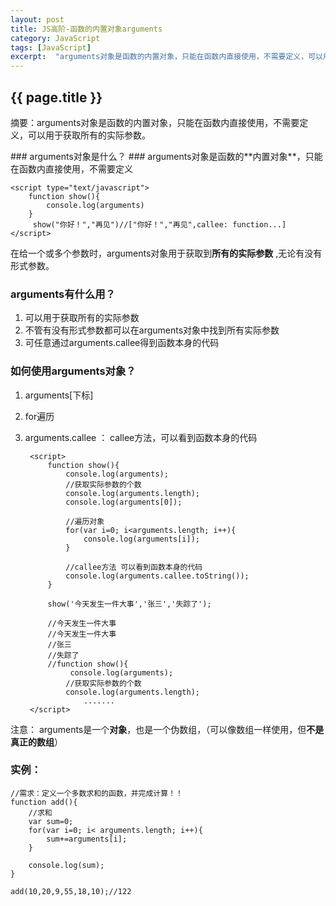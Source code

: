 ```yaml
---
layout: post
title: JS高阶-函数的内置对象arguments
category: JavaScript
tags: [JavaScript]
excerpt:  "arguments对象是函数的内置对象，只能在函数内直接使用，不需要定义，可以用于获取所有的实际参数。"
---
```

<h2>{{ page.title }}</h2>
<p class="zhai">摘要：arguments对象是函数的内置对象，只能在函数内直接使用，不需要定义，可以用于获取所有的实际参数。</p>
<!--<p>{{ page.date | date_to_string }}</p>-->
### arguments对象是什么？ ###
arguments对象是函数的**内置对象**，只能在函数内直接使用，不需要定义

 	<script type="text/javascript">
		function show(){
			console.log(arguments)
		}
		 show("你好！","再见")//["你好！","再见",callee: function...]
	</script>
在给一个或多个参数时，arguments对象用于获取到**所有的实际参数** ,无论有没有形式参数。

### arguments有什么用？ ###
1. 可以用于获取所有的实际参数
2. 不管有没有形式参数都可以在arguments对象中找到所有实际参数
3. 可任意通过arguments.callee得到函数本身的代码
### 如何使用arguments对象？ ###

1. arguments[下标]
2. for遍历
3. arguments.callee  ：  callee方法，可以看到函数本身的代码

		<script>
			function show(){
				console.log(arguments);
				//获取实际参数的个数
				console.log(arguments.length);
				console.log(arguments[0]);
				
				//遍历对象
				for(var i=0; i<arguments.length; i++){
					console.log(arguments[i]);
				}
				
				//callee方法 可以看到函数本身的代码
				console.log(arguments.callee.toString());
			}
			
			show('今天发生一件大事','张三','失踪了');

			//今天发生一件大事
			//今天发生一件大事
			//张三
			//失踪了
			//function show(){
       			 console.log(arguments);
		        //获取实际参数的个数
		        console.log(arguments.length);
					.......
		</script>



注意：
arguments是一个**对象**，也是一个伪数组，（可以像数组一样使用，但**不是真正的数组**）
### 实例： ###

	//需求：定义一个多数求和的函数，并完成计算！！
	function add(){
		//求和
		var sum=0;
		for(var i=0; i< arguments.length; i++){
			sum+=arguments[i];
		}
		
		console.log(sum);
	}
	
	add(10,20,9,55,18,10);//122

